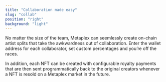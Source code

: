 ```yaml
---
title: "Collaboration made easy"
slug: "collab"
position: "right"
background: "light"
---
```


No matter the size of the team, Metaplex can seemlessly create on-chain artist splits that take the awkwardness out of collaboration. Enter the wallet address for each collaborator, set custom percentages and you’re off the races.

In addition, each NFT can be created with configurable royalty payments that are then sent programmatically back to the original creators whenever a NFT is resold on a Metaplex market in the future. 
